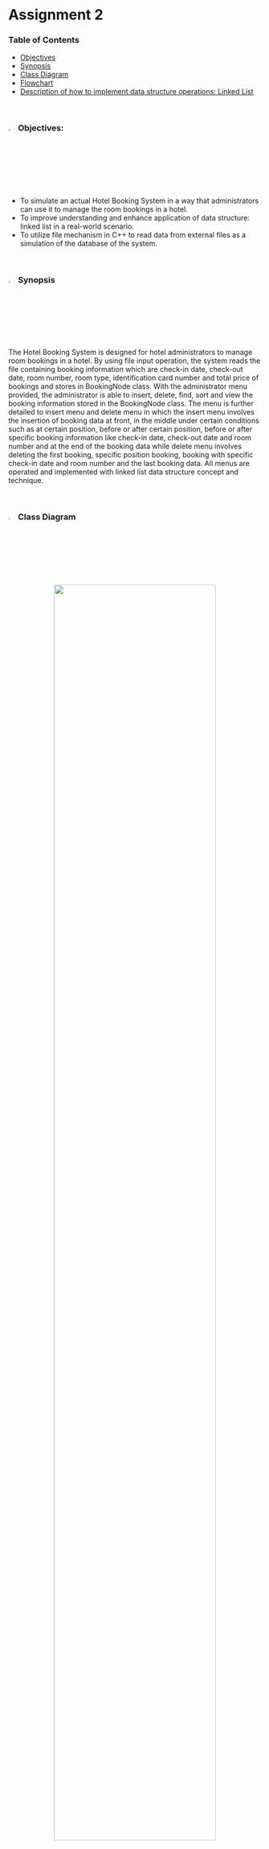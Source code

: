 
# Assignment 2

### Table of Contents
- [Objectives](#-objectives)
- [Synopsis](#-synopsis)
- [Class Diagram](#-class-diagram)
- [Flowchart](#-flowchart)
- [Description of how to implement data structure operations: Linked List](#-description-of-how-to-implement-data-structure-operations-linked-list)

<br>


### <img src="https://github.com/jjn7702/SECJ2013-DSA/assets/128120717/bc7e2df3-d20d-457c-b9fb-e0574b6a740e" width="3%" height="3%"> Objectives:
- To simulate an actual Hotel Booking System in a way that administrators can use it to manage the room bookings in a hotel.
- To improve understanding and enhance application of data structure: linked list in a real-world scenario.
- To utilize file mechanism in C++ to read data from external files as a simulation of the database of the system.

<br>


### <img src="https://github.com/jjn7702/SECJ2013-DSA/assets/128120717/ac62ef65-848d-41a6-97c2-1ff40be8ecd3" width="3%" height="3%"> Synopsis
The Hotel Booking System is designed for hotel administrators to manage room bookings in a hotel. By using file input operation, the system reads the file containing booking information which are check-in date, check-out date, room number, room type, identification card number and total price of bookings and stores in BookingNode class. With the administrator menu provided, the administrator is able to insert, delete, find, sort and view the booking information stored in the BookingNode class. The menu is further detailed to insert menu and delete menu in which the insert menu involves the insertion of booking data at front, in the middle under certain conditions such as at certain position, before or after certain position, before or after specific booking information like check-in date, check-out date and room number and at the end of the booking data while delete menu involves deleting the first booking, specific position booking, booking with specific check-in date and room number and the last booking data. All menus are operated and implemented with linked list data structure concept and technique. 

<br>


### <img src="https://github.com/jjn7702/SECJ2013-DSA/assets/128159572/aff8a4cc-5395-4a39-9329-0660c64eeb0a" width="3%" height="3%"> Class Diagram
<p align="center">
<img src="https://github.com/jjn7702/SECJ2013-DSA/assets/128159572/aff8a4cc-5395-4a39-9329-0660c64eeb0a" width="80%"><br>
Figure 1: Class Diagram of Hotel Booking System
</p>

### <img src="https://github.com/jjn7702/SECJ2013-DSA/assets/128120717/8b3596b0-7214-4cc8-b868-9ab2a0314386" width="3%" height="3%"> Flowchart
<p align="center">
  <img src="https://github.com/jjn7702/SECJ2013-DSA/assets/128119778/5891ba7b-91c6-4b00-8c06-b86758335181" width="15%" height="15%"><br>
  Figure 2: Flowchart of main Function
  <br><br><br>
  <img src="https://github.com/jjn7702/SECJ2013-DSA/assets/128119778/13f62fee-3843-4a1f-940e-f1d03851f2d8" width="70%" height="70%"><br>
  Figure 3: Flowchart of adminMenu Function
  <br><br><br>
  <img src="https://github.com/jjn7702/SECJ2013-DSA/assets/128120717/be931299-a607-4ab8-9681-33f6ef476b00" width="70%" height="70%"><br>
  Figure 4: Flowchart of insertMenu Function
  <br><br><br>
  <img src="https://github.com/jjn7702/SECJ2013-DSA/assets/128119778/1773ca16-aa2b-4978-a160-e5d7db87bc09" width="60%" height="60%"><br>
  Figure 5: Flowchart of deleteMenu Function
  <br><br><br>
  <img src="https://github.com/jjn7702/SECJ2013-DSA/assets/128159572/8d111e03-5925-48ed-8784-db6f018a7986" width="55%" height="55%"><br>
  Figure 6: Flowchart of readBookingData Function
  <br><br><br>
  <img src="https://github.com/jjn7702/SECJ2013-DSA/assets/128120717/1741b2c0-6aa7-4728-952b-ebef3bb8a7d4" width="30%" height="30%"><br>
  Figure 7: Flowchart of isEmpty Function
  <br><br><br>
  <img src="https://github.com/jjn7702/SECJ2013-DSA/assets/128120717/9d07a9f7-68b9-43f2-9de7-364b98699770" width="40%" height="40%"><br>
  Figure 8: Flowchart of insertFront Function
  <br><br><br>
  <img src="https://github.com/jjn7702/SECJ2013-DSA/assets/128120717/52bf83cf-91e8-4f3e-b131-caf0e03d15c6" width="35%" height="35%"><br>
  Figure 9: Flowchart of insertMiddle Function
  <br><br><br>
  <img src="https://github.com/jjn7702/SECJ2013-DSA/assets/128120717/f16df4d6-f2e5-4892-bb3b-3a3f95c09674" width="55%" height="55%"><br>
  Figure 10: Flowchart of insertMiddle2CID Function
  <br><br><br>
  <img src="https://github.com/jjn7702/SECJ2013-DSA/assets/128120717/98cc2ac6-ce49-47c5-a67a-e4d12e023b04" width="55%" height="55%"><br>
  Figure 11: Flowchart of insertMiddle3CID Function
  <br><br><br>
  <img src="https://github.com/jjn7702/SECJ2013-DSA/assets/128120717/a098fac4-26db-474a-b78a-c1b1b6c897ba" width="55%" height="55%"><br>
  Figure 12: Flowchart of insertMiddle2COD Function
  <br><br><br>
  <img src="https://github.com/jjn7702/SECJ2013-DSA/assets/128120717/98f86f34-ff2e-47e5-a09b-65203135d1c4" width="55%" height="55%"><br>
  Figure 13: Flowchart of insertMiddle3COD Function
  <br><br><br>
  <img src="https://github.com/jjn7702/SECJ2013-DSA/assets/128120717/8db14ce2-d7d9-4677-b89b-fc6ccde14f5f" width="55%" height="55%"><br>
  Figure 14: Flowchart of insertMiddle2RN Function
  <br><br><br>
  <img src="https://github.com/jjn7702/SECJ2013-DSA/assets/128120717/72a8e18f-ca54-4830-b15c-54a9a9d5f55a" width="55%" height="55%"><br>
  Figure 15: Flowchart of insertMiddle3RN Function
  <br><br><br>
  <img src="https://github.com/jjn7702/SECJ2013-DSA/assets/128120717/3adf64ac-4530-4e96-8792-85cd2b72c9eb" width="40%" height="40%"><br>
  Figure 16: Flowchart of insertEnd Function
  <br><br><br>
  <img src="https://github.com/jjn7702/SECJ2013-DSA/assets/128119778/28d0ea99-0b25-4f65-93c3-74776495663a" width="16%" height="16%"><br>
  Figure 17: Flowchart of deleteFront Function
  <br><br><br>
  <img src="https://github.com/jjn7702/SECJ2013-DSA/assets/128119778/a7344b35-23b7-4880-8398-dd92c277be88" width="40%" height="40%"><br>
  Figure 18: Flowchart of deleteMid Function
  <br><br><br>
  <img src="https://github.com/jjn7702/SECJ2013-DSA/assets/128119778/0ebe458b-9ed9-46cf-91b3-971af1140563" width="70%" height="70%"><br>
  Figure 19: Flowchart of deleteMidCR Function
  <br><br><br>
  <img src="https://github.com/jjn7702/SECJ2013-DSA/assets/128119778/129dc69d-fa4a-4721-9285-55fbcf2dd0a4" width="40%" height="40%"><br>
  Figure 20: Flowchart of deleteEnd Function
  <br><br><br>
  <img src="https://github.com/jjn7702/SECJ2013-DSA/assets/128159572/da35bf9f-ea63-4780-bfc2-f416214a6d1d" width="40%" height="40%"><br>
  Figure 22: Flowchart of merge Function
  <br><br><br>
  <img src="https://github.com/jjn7702/SECJ2013-DSA/assets/128159572/0fccfe2f-b13f-4ff2-aabc-79b7f095ecd8" width="30%" height="30%"><br>
  Figure 23: Flowchart of midPoint Function
  <br><br><br>
  <img src="https://github.com/jjn7702/SECJ2013-DSA/assets/128159572/40849ca8-7295-4fea-822c-516d3d2f8caa" width="40%" height="40%"><br>
  Figure 24: Flowchart of mergeSort Function
  <br><br><br>
  <img src="https://github.com/jjn7702/SECJ2013-DSA/assets/128159572/06c77591-e373-4b55-b770-4d4cc66655c4" width="20%" height="20%"><br>
  Figure 25: Flowchart of sortList Function
  <br><br><br>
  <img src="https://github.com/jjn7702/SECJ2013-DSA/assets/128159572/465d4c3b-bb34-4aa2-ba55-fbfb6c1046cf" width="30%" height="30%"><br>
  Figure 26: Flowchart of findNode Function
</p>




### <img src="https://github.com/jjn7702/SECJ2013-DSA/assets/128120717/fabaacbe-18c1-4f64-a3a5-e1b40e910e71" width="4%" height="4%"> Description of how to implement data structure operations: Linked List

#### 1. Inserting
There are four main types of insert linked list functions for inserting operation in our system, which are insert at the front, insert at the middle based on location, insert at the middle based on the data and insert at the end. 

First, insert at the front (insertFront()), which is implemented by checking if the linked list is empty first. If the linked list has any node, the new node will point to the first node of the linked list. Then, the head points to the new booking data. Besides, for insert at middle based on location (insertMiddle), a temporary pointer is declared and pointed to the first booking data at first.  After that, the temporary pointer will continuously point to the next node until the location specified is reached, the new node will insert at the location by pointing the new node to the next node pointed by the temporary pointer and then the node pointed by the temporary pointer will be pointed to the new node. Furthermore, for inserting the node at middle based on specified data such as insertMiddle2CID(), insertMiddle3CID(), insertMiddle2COD(), insertMiddle3COD(), insertMiddle2RN() and insertMiddle3RN() in our system, it is similar to insert at middle based on location, but the data specified instead of location will be found using loop. After the data is found, the new node can be inserted after the data using the same method as insert based on location. However, for inserting before the data, another pointer (*pre) will be declared in addition to temporary pointers. It will point to the node before the node pointed by the temporary pointer. Once the data is found, the next pointer of the new node will point to the node pointed by the temporary pointer and the next pointer of the node pointed by the pre pointer will point to the new node to complete the insertion operation. Lastly, the insert at the end (insertEnd()) function is implemented by declaring the temporary pointer and pointing to the first booking data of the linked list. The linked list will be checked if it is empty. If it is empty, the head will directly point to the new node. If the linked list is not empty, the temporary pointer will be moved to point to the next booking data until the next pointer of that node points to NULL. Then, the new booking data will be inserted after that node.


#### 2. Deleting
In the Basic Operations - Deleting, we have defined four delete linked list concept functions which are deleteFront(), deleteMid(), deleteMidCR() and deleteEnd() functions. The delete operations are implemented by deciding and locating the desirable data to be deleted, setting the pointer of the predecessor of the unwanted data to the successor of the data, declaring the pointer of data that points to the successor to NULL (for deleting first data) and releasing the memory used by the data.

As an example, in our system, the deleteFront() function is used to delete the first booking data by declaring a temporary pointer points to head (first data), pointing head to the data pointed by the next pointer of head to make the second booking data as the first booking data and breaking the pointer connection by declaring the next pointer of the temporary pointer to NULL and finally deleting the temporary pointer. For deleteMid() function, the desirable unwanted booking data location is entered and found using a while loop, points the next pointer of the previous booking data pointer to the booking data pointed by the next pointer of unwanted data and ultimately deleted the booking data found while the deleteMidCR() function will be implemented in a similar way except the function will accept, find and delete the booking data that has matched check-in date and room number at the same time. Lastly, the deleteEnd() function operates by finding and deleting the last booking data and making the second last booking data points to NULL.


#### 3. Finding
The finding operation is implemented by utilizing a counter to track node positions and matching the user input to every node value. Once it finds the match, the position value will be returned to help the user identify the booking. In our case, the findNode() function is used to locate a customer's IC in a booking list. 

First, the findNode() function takes user input as the string parameter. A temporary pointer is set to the first node of the list, and a counter is initialized to 1. Then, a while loop runs as long as the temporary pointer is not null and the IC of the node does not match the user input. Inside the loop, the temporary pointer points to the next node, and the counter is incremented. Once the match is found or the pointer is null, the loop stops. Then the function checks the temporary pointer. It will return the position if the pointer is null, otherwise it displays an error message.


#### 4. Displaying
The dispList() function and getBookingInfo() function are used to display the list of customer bookings which contains check-in date, check-out date, room number, room type, customer IC, and total price.

In dispList() function, a temporary pointer is created and pointed to the first node of the list. A counter is also initialised to 0. The while loop will check whether the temporary pointer is null. If not, it pre-increments the counter, points the pointer to the next node and calls getBookingInfo() function. The getBookingInfo() function is used to display booking details for each node.


#### 5. Sorting
We have implemented Merge Sort algorithm to sort bookings ascendingly based on check-in date using sortList(), mergeSort(), midPoint() and merge() functions. By dividing the linked list recursively into two lists after finding the midpoint, two lists will be compared and sorted then merged back into the original list.

First, sortList() function is called in the main function. The result of mergeSort() function is declared as the first node of the list. mergeSort() function will then check whether the start node of the list is empty. If so, it returns the start node. If not, midPoint() function is called to get the midpoint. The list is then separated into two sublists using the midpoint. The sublists will be separated recursively until all lists with one or zero nodes are left and return the result of merge() function by taking two sublists as parameters.

Inside merge() function, it checks whether one list is empty. If not, it compares the two nodes by their check in date. A new list is created and the node with earlier check in date is inserted as the first node. The merging process will ensure all nodes are merged and return the new list.

<br>

### Source Codes<br>
<a href="https://github.com/jjn7702/SECJ2013-DSA/blob/main/Submission/sec02/LogiCode/Assignment2/source-code/assignment2.cpp"> <img src="https://github.com/jjn7702/SECJ2013-DSA/assets/128120717/896def01-68aa-4cf4-95d9-144436fd3fa1" width="3%" height="3%"></a><br>

### Report<br>
<a href="https://github.com/jjn7702/SECJ2013-DSA/blob/main/Submission/sec02/LogiCode/Assignment2/Assignment2_Report_LogiCode.pdf"><img src="https://github.com/jjn7702/SECJ2013-DSA/assets/128120717/4bcb35dd-4e85-4aa3-bdf4-744f58a7477e" width="3%" height="3%"></a>
